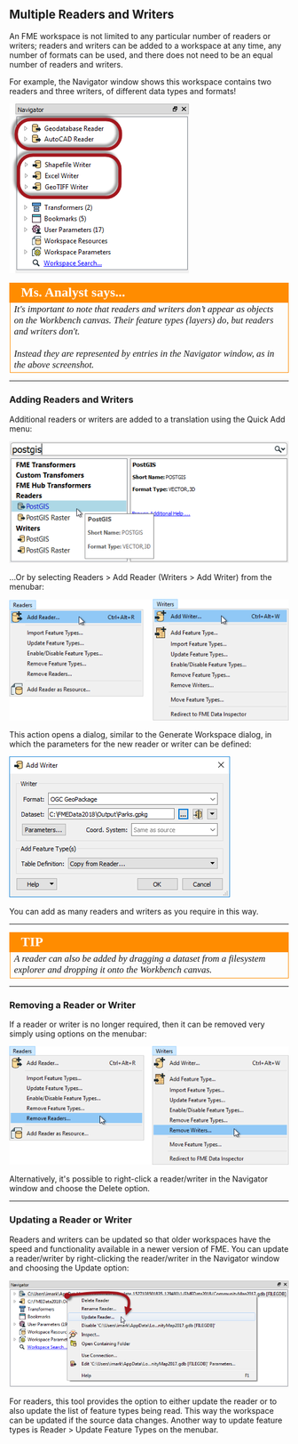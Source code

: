 ## Multiple Readers and Writers ##

An FME workspace is not limited to any particular number of readers or writers; readers and writers can be added to a workspace at any time, any number of formats can be used, and there does not need to be an equal number of readers and writers.

For example, the Navigator window shows this workspace contains two readers and three writers, of different data types and formats!

![](./Images/Img3.009.MultiReadersWriters.png)

<!--Person X Says Section-->

<table style="border-spacing: 0px">
<tr>
<td style="vertical-align:middle;background-color:darkorange;border: 2px solid darkorange">
<i class="fa fa-quote-left fa-lg fa-pull-left fa-fw" style="color:white;padding-right: 12px;vertical-align:text-top"></i>
<span style="color:white;font-size:x-large;font-weight: bold;font-family:serif">Ms. Analyst says...</span>
</td>
</tr>

<tr>
<td style="border: 1px solid darkorange">
<span style="font-family:serif; font-style:italic; font-size:larger">
It's important to note that readers and writers don’t appear as objects on the Workbench canvas. Their feature types (layers) do, but readers and writers don't.
<br><br>Instead they are represented by entries in the Navigator window, as in the above screenshot.
</span>
</td>
</tr>
</table>

---

### Adding Readers and Writers ###

Additional readers or writers are added to a translation using the Quick Add menu:

![](./Images/Img3.010.QuickAddReader.png)

...Or by selecting Readers &gt; Add Reader (Writers &gt; Add Writer) from the menubar:

![](./Images/Img3.011.MenuReader.png)

This action opens a dialog, similar to the Generate Workspace dialog, in which the parameters for the new reader or writer can be defined:

![](./Images/Img3.012.ReaderWriterDialog.png)

You can add as many readers and writers as you require in this way.

---

<!--Tip Section-->

<table style="border-spacing: 0px">
<tr>
<td style="vertical-align:middle;background-color:darkorange;border: 2px solid darkorange">
<i class="fa fa-info-circle fa-lg fa-pull-left fa-fw" style="color:white;padding-right: 12px;vertical-align:text-top"></i>
<span style="color:white;font-size:x-large;font-weight: bold;font-family:serif">TIP</span>
</td>
</tr>

<tr>
<td style="border: 1px solid darkorange">
<span style="font-family:serif; font-style:italic; font-size:larger">
A reader can also be added by dragging a dataset from a filesystem explorer and dropping it onto the Workbench canvas.
</span>
</td>
</tr>
</table>

---

### Removing a Reader or Writer ###

If a reader or writer is no longer required, then it can be removed very simply using options on the menubar:

![](./Images/Img3.013.MenuReaderRemove.png)

Alternatively, it's possible to right-click a reader/writer in the Navigator window and choose the Delete option.

---

### Updating a Reader or Writer ###

Readers and writers can be updated so that older workspaces have the speed and functionality available in a newer version of FME. You can update a reader/writer by right-clicking the reader/writer in the Navigator window and choosing the Update option:

![](./Images/Img3.014.ReaderWriterUpdate.png)

For readers, this tool provides the option to either update the reader or to also update the list of feature types being read. This way the workspace can be updated if the source data changes. Another way to update feature types is Reader &gt; Update Feature Types on the menubar.
